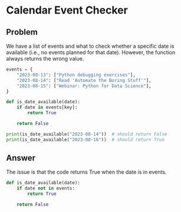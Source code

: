 # Calendar Event Checker
## Problem
We have a list of events and what to  check whether a specific date is available (i.e., no events planned for that date). However, the function always returns the wrong value.

```python
events = {
    "2023-08-13": ["Python debugging exercises"],
    "2023-08-14": ["Read 'Automate the Boring Stuff'"],
    "2023-08-15": ["Webinar: Python for Data Science"],
}

def is_date_available(date):
    if date in events[key]:
        return True

    return False

print(is_date_available("2023-08-14"))  # should return False
print(is_date_available("2023-08-16"))  # should return True
```

## Answer
The issue is that the code returns True when the date is in events.

```python
def is_date_available(date):
    if date not in events:
        return True

    return False
```